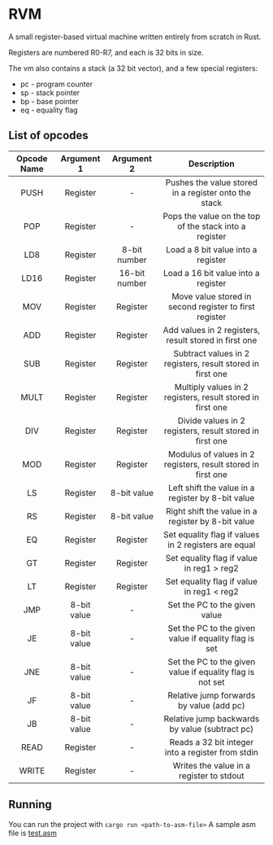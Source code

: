 # RVM

A small register-based virtual machine written entirely from scratch in Rust.

Registers are numbered R0-R7, and each is 32 bits in size.

The vm also contains a stack (a 32 bit vector), and a few special registers:
+ pc - program counter
+ sp - stack pointer
+ bp - base pointer
+ eq - equality flag

## List of opcodes

| Opcode Name | Argument 1 | Argument 2 | Description |
|:-----------:|:----------:|:----------:|:-----------:|
| PUSH | Register | - | Pushes the value stored in a register onto the stack |
| POP | Register | - | Pops the value on the top of the stack into a register |
| LD8 | Register | 8-bit number | Load a 8 bit value into a register |
| LD16 | Register | 16-bit number | Load a 16 bit value into a register |
| MOV | Register | Register | Move value stored in second register to first register |
| ADD | Register | Register | Add values in 2 registers, result stored in first one |
| SUB | Register | Register | Subtract values in 2 registers, result stored in first one |
| MULT | Register | Register | Multiply values in 2 registers, result stored in first one |
| DIV | Register | Register | Divide values in 2 registers, result stored in first one |
| MOD | Register | Register | Modulus of values in 2 registers, result stored in first one |
| LS | Register | 8-bit value | Left shift the value in a register by 8-bit value |
| RS | Register | 8-bit value | Right shift the value in a register by 8-bit value |
| EQ | Register | Register | Set equality flag if values in 2 registers are equal |
| GT | Register | Register | Set equality flag if value in reg1 > reg2 |
| LT | Register | Register | Set equality flag if value in reg1 < reg2 |
| JMP | 8-bit value | - | Set the PC to the given value |
| JE | 8-bit value | - | Set the PC to the given value if equality flag is set |
| JNE | 8-bit value | - | Set the PC to the given value if equality flag is not set |
| JF | 8-bit value | - | Relative jump forwards by value (add pc) |
| JB | 8-bit value | - | Relative jump backwards by value (subtract pc) |
| READ | Register | - | Reads a 32 bit integer into a register from stdin |
| WRITE | Register | - | Writes the value in a register to stdout |

## Running
You can run the project with `cargo run <path-to-asm-file>`
A sample asm file is [test.asm](test.asm)
